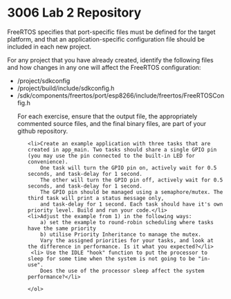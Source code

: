 # 3006 Lab 2 Repository 


FreeRTOS specifies that port-specific files must be defined for the target platform, and that an 
application-specific configuration file should be included in each new project. 

For any project that you have already created, identify the following files and how changes in any one will affect the FreeRTOS configuration:

<ul type="disc">
        <li> /project/sdkconfig</li>
        <li> /project/build/include/sdkconfig.h</li>
        <li> /sdk/components/freertos/port/esp8266/include/freertos/FreeRTOSConfig.h</li>


 For each exercise, ensure that the output file, the appropriately commented source files, and the final binary files, are part of your github repository.

<ol>
    
    <li>Create an example application with three tasks that are created in app_main. Two tasks should share a single GPIO pin (you may use the pin connected to the built-in LED for convenience). 
        One task will turn the GPIO pin on, actively wait for 0.5 seconds, and task-delay for 1 second. 
        The other will turn the GPIO pin off, actively wait for 0.5 seconds, and task-delay for 1 second. 
        The GPIO pin should be managed using a semaphore/mutex. The third task will print a status message only, 
        and task-delay for 1 second. Each task should have it's own priority level. Build and run your code.</li>
    <li>Adjust the example from 1) in the following ways: 
        a) set the example to round-robin scheduling where tasks have the same priority 
        b) utilise Priority Inheritance to manage the mutex. 
        Vary the assigned priorities for your tasks, and look at the difference in performance. Is it what you expected?</li>
     <li> Use the IDLE "hook" function to put the processor to sleep for some time when the system is not going to be "in-use". 
        Does the use of the processor sleep affect the system performance?</li>   

    </ol>

</ul>
   

